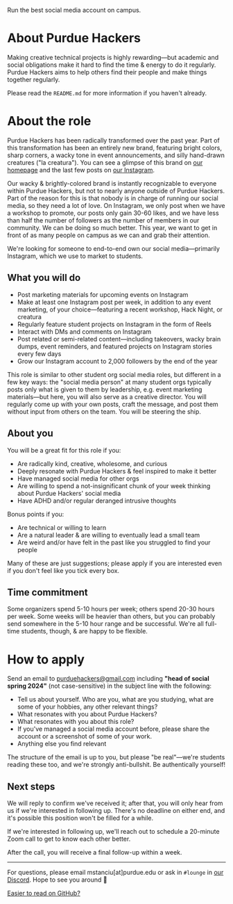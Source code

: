 Run the best social media account on campus.

# About Purdue Hackers

Making creative technical projects is highly rewarding—but academic and social obligations make it hard to find the time & energy to do it regularly. Purdue Hackers aims to help others find their people and make things together regularly.

Please read the `README.md` for more information if you haven't already.

# About the role

Purdue Hackers has been radically transformed over the past year. Part of this transformation has been an entirely new brand, featuring bright colors, sharp corners, a wacky tone in event announcements, and silly hand-drawn creatures ("la creatura"). You can see a glimpse of this brand on [our homepage](https://purduehackers.com) and the last few posts on [our Instagram](https://www.instagram.com/purduehackers/).

Our wacky & brightly-colored brand is instantly recognizable to everyone within Purdue Hackers, but not to nearly anyone outside of Purdue Hackers. Part of the reason for this is that nobody is in charge of running our social media, so they need a lot of love. On Instagram, we only post when we have a workshop to promote, our posts only gain 30-60 likes, and we have less than half the number of followers as the number of members in our community. We can be doing so much better. This year, we want to get in front of as many people on campus as we can and grab their attention.

We're looking for someone to end-to-end own our social media—primarily Instagram, which we use to market to students.

## What you will do

- Post marketing materials for upcoming events on Instagram
- Make at least one Instagram post per week, in addition to any event marketing, of your choice—featuring a recent workshop, Hack Night, or creatura
- Regularly feature student projects on Instagram in the form of Reels
- Interact with DMs and comments on Instagram
- Post related or semi-related content—including takeovers, wacky brain dumps, event reminders, and featured projects on Instagram stories every few days
- Grow our Instagram account to 2,000 followers by the end of the year

This role is similar to other student org social media roles, but different in a few key ways: the "social media person" at many student orgs typically posts only what is given to them by leadership, e.g. event marketing materials—but here, you will also serve as a creative director. You will regularly come up with your own posts, craft the message, and post them without input from others on the team. You will be steering the ship.

## About you

You will be a great fit for this role if you:

- Are radically kind, creative, wholesome, and curious
- Deeply resonate with Purdue Hackers & feel inspired to make it better
- Have managed social media for other orgs
- Are willing to spend a not-insignificant chunk of your week thinking about Purdue Hackers' social media
- Have ADHD and/or regular deranged intrusive thoughts

Bonus points if you:

- Are technical or willing to learn
- Are a natural leader & are willing to eventually lead a small team
- Are weird and/or have felt in the past like you struggled to find your people

Many of these are just suggestions; please apply if you are interested even if you don't feel like you tick every box.

## Time commitment

Some organizers spend 5-10 hours per week; others spend 20-30 hours per week. Some weeks will be heavier than others, but you can probably send somewhere in the 5-10 hour range and be successful. We're all full-time students, though, & are happy to be flexible.

# How to apply

Send an email to purduehackers@gmail.com including **"head of social spring 2024"** (not case-sensitive) in the subject line with the following:

- Tell us about yourself. Who are you, what are you studying, what are some of your hobbies, any other relevant things?
- What resonates with you about Purdue Hackers?
- What resonates with you about this role?
- If you've managed a social media account before, please share the account or a screenshot of some of your work.
- Anything else you find relevant

The structure of the email is up to you, but please "be real"—we're students reading these too, and we're strongly anti-bullshit. Be authentically yourself!

## Next steps

We will reply to confirm we've received it; after that, you will only hear from us if we're interested in following up. There's no deadline on either end, and it's possible this position won't be filled for a while.

If we're interested in following up, we'll reach out to schedule a 20-minute Zoom call to get to know each other better.

After the call, you will receive a final follow-up within a week.

---

For questions, please email mstanciu[at]purdue.edu or ask in `#lounge` in [our Discord](https://puhack.horse/discord). Hope to see you around 💛

[Easier to read on GitHub?](https://github.com/purduehackers/organize/blob/main/directory/head-of-social.md)
